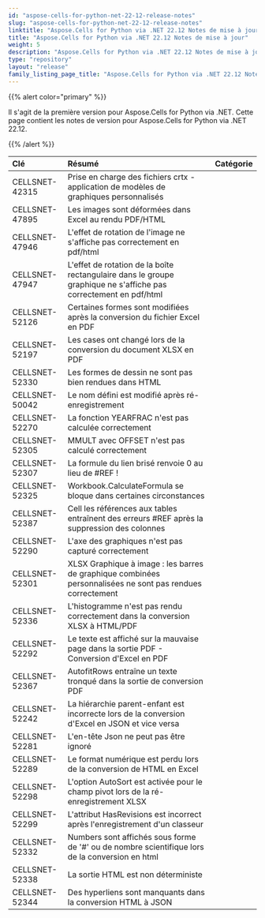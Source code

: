 ```yaml
---
id: "aspose-cells-for-python-net-22-12-release-notes"
slug: "aspose-cells-for-python-net-22-12-release-notes"
linktitle: "Aspose.Cells for Python via .NET 22.12 Notes de mise à jour"
title: "Aspose.Cells for Python via .NET 22.12 Notes de mise à jour"
weight: 5
description: "Aspose.Cells for Python via .NET 22.12 Notes de mise à jour – the latest updates and fixes."
type: "repository"
layout: "release"
family_listing_page_title: "Aspose.Cells for Python via .NET 22.12 Notes de mise à jour"
---
```

{{% alert color="primary" %}} 

Il s'agit de la première version pour Aspose.Cells for Python via .NET.
Cette page contient les notes de version pour Aspose.Cells for Python via .NET 22.12.

{{% /alert %}} 

|**Clé**|**Résumé**|**Catégorie**|
|:- |:- |:- |
|CELLSNET-42315|Prise en charge des fichiers crtx - application de modèles de graphiques personnalisés|
|CELLSNET-47895|Les images sont déformées dans Excel au rendu PDF/HTML|
|CELLSNET-47946|L'effet de rotation de l'image ne s'affiche pas correctement en pdf/html|
|CELLSNET-47947|L'effet de rotation de la boîte rectangulaire dans le groupe graphique ne s'affiche pas correctement en pdf/html|
|CELLSNET-52126|Certaines formes sont modifiées après la conversion du fichier Excel en PDF|
|CELLSNET-52197|Les cases ont changé lors de la conversion du document XLSX en PDF|
|CELLSNET-52330|Les formes de dessin ne sont pas bien rendues dans HTML|
|CELLSNET-50042| Le nom défini est modifié après ré-enregistrement|
|CELLSNET-52270|La fonction YEARFRAC n'est pas calculée correctement|
|CELLSNET-52305|MMULT avec OFFSET n'est pas calculé correctement|
|CELLSNET-52307|La formule du lien brisé renvoie 0 au lieu de #REF !|
|CELLSNET-52325| Workbook.CalculateFormula se bloque dans certaines circonstances|
|CELLSNET-52387|Cell les références aux tables entraînent des erreurs #REF après la suppression des colonnes|
|CELLSNET-52290|L'axe des graphiques n'est pas capturé correctement|
|CELLSNET-52301|XLSX Graphique à image : les barres de graphique combinées personnalisées ne sont pas rendues correctement|
|CELLSNET-52336|L'histogramme n'est pas rendu correctement dans la conversion XLSX à HTML/PDF|
|CELLSNET-52292|Le texte est affiché sur la mauvaise page dans la sortie PDF - Conversion d'Excel en PDF|
|CELLSNET-52367|AutofitRows entraîne un texte tronqué dans la sortie de conversion PDF|
|CELLSNET-52242|La hiérarchie parent-enfant est incorrecte lors de la conversion d'Excel en JSON et vice versa|
|CELLSNET-52281|L'en-tête Json ne peut pas être ignoré|
|CELLSNET-52289|Le format numérique est perdu lors de la conversion de HTML en Excel|
|CELLSNET-52298|L'option AutoSort est activée pour le champ pivot lors de la ré-enregistrement XLSX|
|CELLSNET-52299| L'attribut HasRevisions est incorrect après l'enregistrement d'un classeur|
|CELLSNET-52332|Numbers sont affichés sous forme de '#' ou de nombre scientifique lors de la conversion en html|
|CELLSNET-52338| La sortie HTML est non déterministe|
|CELLSNET-52344|Des hyperliens sont manquants dans la conversion HTML à JSON|
